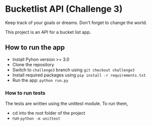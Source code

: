 # Bucketlist API (Challenge 3)

Keep track of your goals or dreams. Don't forget to change the world. 

This project is an API for a bucket list app.

## How to run the app

- Install Pyhon version >= 3.0
- Clone the repository
- Switch to `challenge3` branch using `git checkout challenge3`
- Install required packages using `pip install -r requirements.txt`
- Run the app: `python run.py`

### How to run tests

The tests are written using the unittest module. To run them,

- cd into the root folder of the project
- run `python -m unittest`
